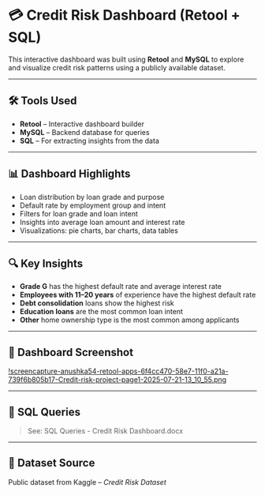 # 💳 Credit Risk Dashboard (Retool + SQL)

This interactive dashboard was built using **Retool** and **MySQL** to explore and visualize credit risk patterns using a publicly available dataset.

---

## 🛠 Tools Used
- **Retool** – Interactive dashboard builder
- **MySQL** – Backend database for queries
- **SQL** – For extracting insights from the data

---

## 📊 Dashboard Highlights

- Loan distribution by loan grade and purpose
- Default rate by employment group and intent
- Filters for loan grade and loan intent
- Insights into average loan amount and interest rate
- Visualizations: pie charts, bar charts, data tables

---

## 🔍 Key Insights

- **Grade G** has the highest default rate and average interest rate
- **Employees with 11–20 years** of experience have the highest default rate
- **Debt consolidation** loans show the highest risk
- **Education loans** are the most common loan intent
- **Other** home ownership type is the most common among applicants

---

## 📸 Dashboard Screenshot

[!screencapture-anushka54-retool-apps-6f4cc470-58e7-11f0-a21a-739f6b805b17-Credit-risk-project-page1-2025-07-21-13_10_55.png](https://github.com/Anushka541/Credit-risk-project-Dashboard/blob/main/screencapture-anushka54-retool-apps-6f4cc470-58e7-11f0-a21a-739f6b805b17-Credit-risk-project-page1-2025-07-21-13_10_55.png)

---

## 📄 SQL Queries

> See: SQL Queries - Credit Risk Dashboard.docx

---

## 📂 Dataset Source

Public dataset from Kaggle – *Credit Risk Dataset*
